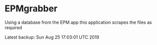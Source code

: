 # EPMgrabber
Using a database from the EPM app this application scrapes the files as required


Latest backup: Sun Aug 25 17:03:01 UTC 2019
